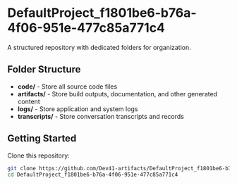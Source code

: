# DefaultProject_f1801be6-b76a-4f06-951e-477c85a771c4
A structured repository with dedicated folders for organization.

## Folder Structure

- **code/** - Store all source code files
- **artifacts/** - Store build outputs, documentation, and other generated content
- **logs/** - Store application and system logs
- **transcripts/** - Store conversation transcripts and records

## Getting Started

Clone this repository:
```bash
git clone https://github.com/Dev41-artifacts/DefaultProject_f1801be6-b76a-4f06-951e-477c85a771c4
cd DefaultProject_f1801be6-b76a-4f06-951e-477c85a771c4
```
